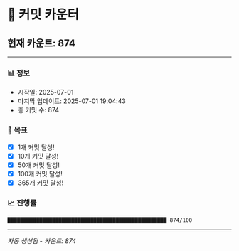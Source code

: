 # 🔢 커밋 카운터

## 현재 카운트: 874

---

### 📊 정보
- 시작일: 2025-07-01
- 마지막 업데이트: 2025-07-01 19:04:43
- 총 커밋 수: 874

### 🎯 목표
- [x] 1개 커밋 달성!
- [x] 10개 커밋 달성!
- [x] 50개 커밋 달성!
- [x] 100개 커밋 달성!
- [x] 365개 커밋 달성!

### 📈 진행률
```
██████████████████████████████████████████████████ 874/100
```

---
*자동 생성됨 - 카운트: 874*
